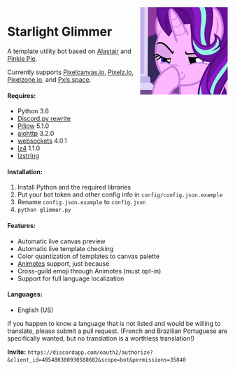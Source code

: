 <img align="right" width="200" height="200" src="avatar.jpg">

# Starlight Glimmer
A template utility bot based on [Alastair](Make-Alastair-Great-Again) and [Pinkie Pie](https://pastebin.com/Tg1p5AnW).

Currently supports [Pixelcanvas.io](http://pixelcanvas.io/), [Pixelz.io](http://pixelz.io/), [Pixelzone.io](http://pixelzone.io/), and [Pxls.space](http://pxls.space/).

#### Requires:
- Python 3.6
- [Discord.py rewrite](https://github.com/Rapptz/discord.py/tree/rewrite)
- [Pillow](https://pillow.readthedocs.io/en/latest/installation.html) 5.1.0
- [aiohttp](https://aiohttp.readthedocs.io/en/stable/) 3.2.0
- [websockets](https://pypi.org/project/websockets/) 4.0.1
- [lz4](https://github.com/python-lz4/python-lz4) 1.1.0
- [lzstring](https://github.com/marcel-dancak/lz-string-python)

#### Installation:
1. Install Python and the required libraries
2. Put your bot token and other config info in `config/config.json.example`
3. Rename `config.json.example` to `config.json`
4. `python glimmer.py`

#### Features:
- Automatic live canvas preview
- Automatic live template checking
- Color quantization of templates to canvas palette
- [Animotes](https://github.com/ev1l0rd/animotes) support, just because
- Cross-guild emoji through Animotes (must opt-in)
- Support for full language localization

#### Languages:
- English (US)

If you happen to know a language that is not listed and would be willing to translate, please submit a pull request. (French and Brazilian Portuguese are specifically wanted, but no translation is a worthless translation!)

**Invite:** `https://discordapp.com/oauth2/authorize?&client_id=405480380930588682&scope=bot&permissions=35840`

[avatar]: avatar.jpg
